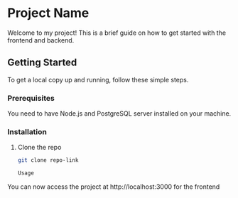 # Project Name

Welcome to my project! This is a brief guide on how to get started with the frontend and backend.

## Getting Started

To get a local copy up and running, follow these simple steps.

### Prerequisites

You need to have Node.js and PostgreSQL server installed on your machine.

### Installation

1. Clone the repo
   ```sh
   git clone repo-link

   Usage
You can now access the project at http://localhost:3000 for the frontend

